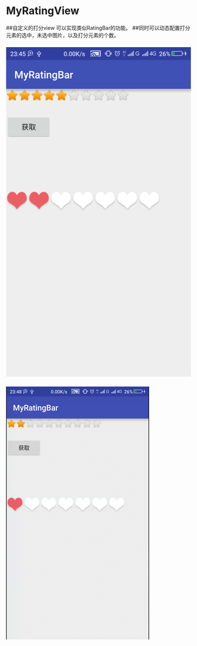 # MyRatingView
##自定义的打分view 可以实现类似RatingBar的功能。
##同时可以动态配置打分元素的选中，未选中图片，以及打分元素的个数。
### ![](https://github.com/Davidrou/MyRatingView/raw/master/device-2016-02-01-234651.png)
### ![](https://github.com/Davidrou/MyRatingView/raw/master/device-2016-02-01-234904.gif)
